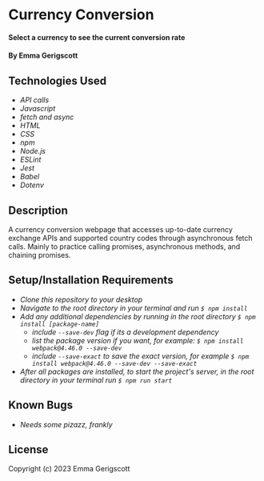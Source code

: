 # Currency Conversion

#### Select a currency to see the current conversion rate

#### By Emma Gerigscott

## Technologies Used

* _API calls_
* _Javascript_
* _fetch and async_
* _HTML_
* _CSS_
* _npm_
* _Node.js_
* _ESLint_
* _Jest_
* _Babel_
* _Dotenv_

## Description

A currency conversion webpage that accesses up-to-date currency exchange APIs and supported country codes through asynchronous fetch calls. Mainly to practice calling promises, asynchronous methods, and chaining promises.

## Setup/Installation Requirements

* _Clone this repository to your desktop_
* _Navigate to the root directory in your terminal and run ```$ npm install```_
* _Add any additional dependencies by running in the root directory ```$ npm install [package-name]```_
  - _include ```--save-dev``` flag if its a development dependency_
  - _list the package version if you want, for example: ```$ npm install webpack@4.46.0 --save-dev```_
  - _include ```--save-exact``` to save the exact version, for example ```$ npm install webpack@4.46.0 --save-dev --save-exact```_
* _After all packages are installed, to start the project's server, in the root directory in your terminal run ```$ npm run start```_

## Known Bugs

* _Needs some pizazz, frankly_

## License

Copyright (c) 2023 Emma Gerigscott